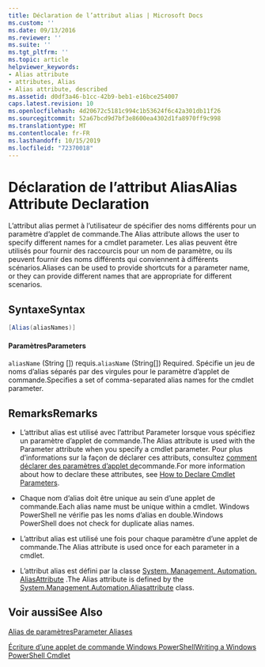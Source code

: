 ```yaml
---
title: Déclaration de l’attribut alias | Microsoft Docs
ms.custom: ''
ms.date: 09/13/2016
ms.reviewer: ''
ms.suite: ''
ms.tgt_pltfrm: ''
ms.topic: article
helpviewer_keywords:
- Alias attribute
- attributes, Alias
- Alias attribute, described
ms.assetid: d0df3a46-b1cc-42b9-beb1-e16bce254007
caps.latest.revision: 10
ms.openlocfilehash: 4d20672c5181c994c1b53624f6c42a301db11f26
ms.sourcegitcommit: 52a67bcd9d7bf3e8600ea4302d1fa8970ff9c998
ms.translationtype: MT
ms.contentlocale: fr-FR
ms.lasthandoff: 10/15/2019
ms.locfileid: "72370018"
---
```

# <a name="alias-attribute-declaration"></a><span data-ttu-id="0f53c-102">Déclaration de l’attribut Alias</span><span class="sxs-lookup"><span data-stu-id="0f53c-102">Alias Attribute Declaration</span></span>

<span data-ttu-id="0f53c-103">L’attribut alias permet à l’utilisateur de spécifier des noms différents pour un paramètre d’applet de commande.</span><span class="sxs-lookup"><span data-stu-id="0f53c-103">The Alias attribute allows the user to specify different names for a cmdlet parameter.</span></span> <span data-ttu-id="0f53c-104">Les alias peuvent être utilisés pour fournir des raccourcis pour un nom de paramètre, ou ils peuvent fournir des noms différents qui conviennent à différents scénarios.</span><span class="sxs-lookup"><span data-stu-id="0f53c-104">Aliases can be used to provide shortcuts for a parameter name, or they can provide different names that are appropriate for different scenarios.</span></span>

## <a name="syntax"></a><span data-ttu-id="0f53c-105">Syntaxe</span><span class="sxs-lookup"><span data-stu-id="0f53c-105">Syntax</span></span>

```csharp
[Alias(aliasNames)]
```

#### <a name="parameters"></a><span data-ttu-id="0f53c-106">Paramètres</span><span class="sxs-lookup"><span data-stu-id="0f53c-106">Parameters</span></span>

<span data-ttu-id="0f53c-107">`aliasName` (String []) requis.</span><span class="sxs-lookup"><span data-stu-id="0f53c-107">`aliasName` (String[]) Required.</span></span> <span data-ttu-id="0f53c-108">Spécifie un jeu de noms d’alias séparés par des virgules pour le paramètre d’applet de commande.</span><span class="sxs-lookup"><span data-stu-id="0f53c-108">Specifies a set of comma-separated alias names for the cmdlet parameter.</span></span>

## <a name="remarks"></a><span data-ttu-id="0f53c-109">Remarks</span><span class="sxs-lookup"><span data-stu-id="0f53c-109">Remarks</span></span>

- <span data-ttu-id="0f53c-110">L’attribut alias est utilisé avec l’attribut Parameter lorsque vous spécifiez un paramètre d’applet de commande.</span><span class="sxs-lookup"><span data-stu-id="0f53c-110">The Alias attribute is used with the Parameter attribute when you specify a cmdlet parameter.</span></span> <span data-ttu-id="0f53c-111">Pour plus d’informations sur la façon de déclarer ces attributs, consultez [comment déclarer des paramètres d’applet de](./how-to-declare-cmdlet-parameters.md)commande.</span><span class="sxs-lookup"><span data-stu-id="0f53c-111">For more information about how to declare these attributes, see [How to Declare Cmdlet Parameters](./how-to-declare-cmdlet-parameters.md).</span></span>

- <span data-ttu-id="0f53c-112">Chaque nom d’alias doit être unique au sein d’une applet de commande.</span><span class="sxs-lookup"><span data-stu-id="0f53c-112">Each alias name must be unique within a cmdlet.</span></span> <span data-ttu-id="0f53c-113">Windows PowerShell ne vérifie pas les noms d’alias en double.</span><span class="sxs-lookup"><span data-stu-id="0f53c-113">Windows PowerShell does not check for duplicate alias names.</span></span>

- <span data-ttu-id="0f53c-114">L’attribut alias est utilisé une fois pour chaque paramètre d’une applet de commande.</span><span class="sxs-lookup"><span data-stu-id="0f53c-114">The Alias attribute is used once for each parameter in a cmdlet.</span></span>

- <span data-ttu-id="0f53c-115">L’attribut alias est défini par la classe [System. Management. Automation. AliasAttribute](/dotnet/api/System.Management.Automation.AliasAttribute) .</span><span class="sxs-lookup"><span data-stu-id="0f53c-115">The Alias attribute is defined by the [System.Management.Automation.Aliasattribute](/dotnet/api/System.Management.Automation.AliasAttribute) class.</span></span>

## <a name="see-also"></a><span data-ttu-id="0f53c-116">Voir aussi</span><span class="sxs-lookup"><span data-stu-id="0f53c-116">See Also</span></span>

[<span data-ttu-id="0f53c-117">Alias de paramètres</span><span class="sxs-lookup"><span data-stu-id="0f53c-117">Parameter Aliases</span></span>](./parameter-aliases.md)

[<span data-ttu-id="0f53c-118">Écriture d’une applet de commande Windows PowerShell</span><span class="sxs-lookup"><span data-stu-id="0f53c-118">Writing a Windows PowerShell Cmdlet</span></span>](./writing-a-windows-powershell-cmdlet.md)
